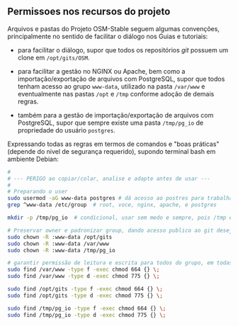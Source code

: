 ## Permissoes nos recursos do projeto

Arquivos e pastas do Projeto OSM-Stable seguem algumas convenções, principalmente no sentido de facilitar o diálogo nos Guias e tutoriais:

* para facilitar o diálogo, supor que todos os repositórios *git* possuem um clone em `/opt/gits/OSM`.

* para facilitar a gestão no NGINX ou Apache, bem como a importação/exportação de arquivos com PostgreSQL, supor que todos tenham acesso ao grupo `www-data`, utilizado na pasta `/var/www` e eventualmente nas pastas `/opt` e `/tmp` conforme adoção de demais regras.

* também para a gestão de importação/exportação de arquivos com PostgreSQL, supor que sempre existe uma pasta `/tmp/pg_io` de propriedade do usuário `postgres`.

Expressando todas as regras em termos de comandos e "boas práticas" (depende do nivel de segurança requerido), supondo terminal bash em ambiente Debian:

```sh
#
# --- PERIGO ao copiar/colar, analise e adapte antes de usar ---
#
# Preparando o user
sudo usermod -aG www-data postgres # dá acesso ao postres para trabalhar com arquivos www-data 
grep ^www-data /etc/group  # root, voce, nginx, apache, e postgres

mkdir -p /tmp/pg_io  # condicional, usar sem medo e sempre, pois /tmp é zerado por boot e outros eventos.

# Preservar owner e padronizar group, dando acesso publico ao git desejado (ideal sob /var/www usar ln -s).
sudo chown -R :www-data /opt/gits
sudo chown -R :www-data /var/www
sudo chown -R :www-data /tmp/pg_io

# garantir permissão de leitura e escrita para todos do grupo, em todas as pastas da convenção adotada:
sudo find /var/www -type f -exec chmod 664 {} \;
sudo find /var/www -type d -exec chmod 775 {} \;

sudo find /opt/gits -type f -exec chmod 664 {} \;
sudo find /opt/gits -type d -exec chmod 775 {} \;

sudo find /tmp/pg_io -type f -exec chmod 664 {} \;
sudo find /tmp/pg_io -type d -exec chmod 775 {} \;
```
